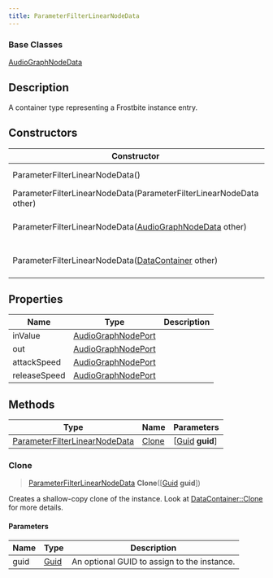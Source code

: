```yaml
---
title: ParameterFilterLinearNodeData
---
```

### Base Classes

[AudioGraphNodeData](AudioGraphNodeData)

## Description

A container type representing a Frostbite instance entry.

## Constructors

| Constructor                                                                              | Description                                                                                                                                       |
| ---------------------------------------------------------------------------------------- | ------------------------------------------------------------------------------------------------------------------------------------------------- |
| ParameterFilterLinearNodeData()                                                          | Create a new instance of this container type.                                                                                                     |
| ParameterFilterLinearNodeData(ParameterFilterLinearNodeData other)                       | Create a reference copy of an instance of the same type.                                                                                          |
| ParameterFilterLinearNodeData([AudioGraphNodeData](AudioGraphNodeData) other)            | Upcast an instance of type [AudioGraphNodeData](AudioGraphNodeData) to [ParameterFilterLinearNodeData](ParameterFilterLinearNodeData).            |
| ParameterFilterLinearNodeData([DataContainer](/vext/ref/shared/class/datacontainer) other) | Upcast an instance of type [DataContainer](/vext/ref/shared/class/datacontainer) to [ParameterFilterLinearNodeData](ParameterFilterLinearNodeData). |

## Properties

| Name         | Type                                     | Description |
| ------------ | ---------------------------------------- | ----------- |
| inValue      | [AudioGraphNodePort](AudioGraphNodePort) |             |
| out          | [AudioGraphNodePort](AudioGraphNodePort) |             |
| attackSpeed  | [AudioGraphNodePort](AudioGraphNodePort) |             |
| releaseSpeed | [AudioGraphNodePort](AudioGraphNodePort) |             |

## Methods

| Type                                                           | Name            | Parameters                                     |
| -------------------------------------------------------------- | --------------- | ---------------------------------------------- |
| [ParameterFilterLinearNodeData](ParameterFilterLinearNodeData) | [Clone](#clone) | \[[Guid](/vext/ref/shared/class/guid) **guid**\] |

### Clone

> [ParameterFilterLinearNodeData](ParameterFilterLinearNodeData) **Clone**(\[[Guid](/vext/ref/shared/class/guid) **guid**\])

Creates a shallow-copy clone of the instance. Look at [DataContainer::Clone](/vext/ref/shared/class/datacontainer#clone) for more details.

#### Parameters

| Name | Type         | Description                                 |
| ---- | ------------ | ------------------------------------------- |
| guid | [Guid](Guid) | An optional GUID to assign to the instance. |
